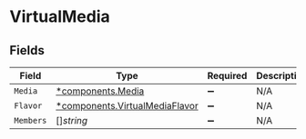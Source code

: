 # VirtualMedia


## Fields

| Field                                                                           | Type                                                                            | Required                                                                        | Description                                                                     |
| ------------------------------------------------------------------------------- | ------------------------------------------------------------------------------- | ------------------------------------------------------------------------------- | ------------------------------------------------------------------------------- |
| `Media`                                                                         | [*components.Media](../../models/components/media.md)                           | :heavy_minus_sign:                                                              | N/A                                                                             |
| `Flavor`                                                                        | [*components.VirtualMediaFlavor](../../models/components/virtualmediaflavor.md) | :heavy_minus_sign:                                                              | N/A                                                                             |
| `Members`                                                                       | []*string*                                                                      | :heavy_minus_sign:                                                              | N/A                                                                             |